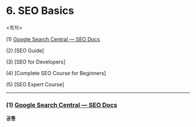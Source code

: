 # 6. SEO Basics

<목차>

(1) [Google Search Central — SEO Docs](#1-html-best-practiceshttpsgithubcomhail2uhtml-best-practices)

(2) [SEO Guide]

(3) [SEO for Developers]

(4) [Complete SEO Course for Beginners]

(5) [SEO Expert Course]

---

### (1) [Google Search Central — SEO Docs](https://github.com/hail2u/html-best-practices)

**공통**
